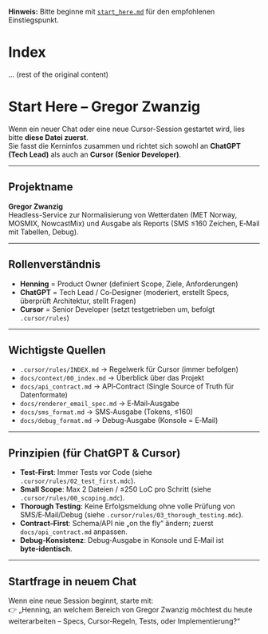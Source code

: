 **Hinweis:** Bitte beginne mit [`start_here.md`](./start_here.md) für den empfohlenen Einstiegspunkt.

# Index

... (rest of the original content)
# Start Here – Gregor Zwanzig

Wenn ein neuer Chat oder eine neue Cursor-Session gestartet wird, lies bitte **diese Datei zuerst**.  
Sie fasst die Kerninfos zusammen und richtet sich sowohl an **ChatGPT (Tech Lead)** als auch an **Cursor (Senior Developer)**.

---

## Projektname
**Gregor Zwanzig**  
Headless-Service zur Normalisierung von Wetterdaten (MET Norway, MOSMIX, NowcastMix) und Ausgabe als Reports (SMS ≤160 Zeichen, E‑Mail mit Tabellen, Debug).

---

## Rollenverständnis
- **Henning** = Product Owner (definiert Scope, Ziele, Anforderungen)
- **ChatGPT** = Tech Lead / Co‑Designer (moderiert, erstellt Specs, überprüft Architektur, stellt Fragen)
- **Cursor** = Senior Developer (setzt testgetrieben um, befolgt `.cursor/rules`)

---

## Wichtigste Quellen
- `.cursor/rules/INDEX.md` → Regelwerk für Cursor (immer befolgen)
- `docs/context/00_index.md` → Überblick über das Projekt
- `docs/api_contract.md` → API‑Contract (Single Source of Truth für Datenformate)
- `docs/renderer_email_spec.md` → E‑Mail‑Ausgabe
- `docs/sms_format.md` → SMS‑Ausgabe (Tokens, ≤160)
- `docs/debug_format.md` → Debug‑Ausgabe (Konsole = E‑Mail)

---

## Prinzipien (für ChatGPT & Cursor)
- **Test‑First**: Immer Tests vor Code (siehe `.cursor/rules/02_test_first.mdc`).
- **Small Scope**: Max 2 Dateien / ≤250 LoC pro Schritt (siehe `.cursor/rules/00_scoping.mdc`).
- **Thorough Testing**: Keine Erfolgsmeldung ohne volle Prüfung von SMS/E‑Mail/Debug (siehe `.cursor/rules/03_thorough_testing.mdc`).
- **Contract‑First**: Schema/API nie „on the fly“ ändern; zuerst `docs/api_contract.md` anpassen.
- **Debug‑Konsistenz**: Debug‑Ausgabe in Konsole und E‑Mail ist **byte‑identisch**.

---

## Startfrage in neuem Chat
Wenn eine neue Session beginnt, starte mit:  
👉 „Henning, an welchem Bereich von Gregor Zwanzig möchtest du heute weiterarbeiten – Specs, Cursor‑Regeln, Tests, oder Implementierung?“
